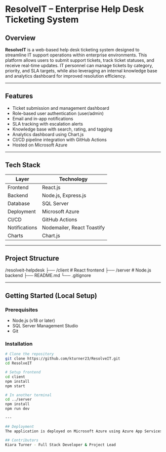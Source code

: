 # ResolveIT – Enterprise Help Desk Ticketing System

## Overview
**ResolveIT** is a web-based help desk ticketing system designed to streamline IT support operations within enterprise environments. This platform allows users to submit support tickets, track ticket statuses, and receive real-time updates. IT personnel can manage tickets by category, priority, and SLA targets, while also leveraging an internal knowledge base and analytics dashboard for improved resolution efficiency.

---

## Features
- Ticket submission and management dashboard
- Role-based user authentication (user/admin)
- Email and in-app notifications
- SLA tracking with escalation alerts
- Knowledge base with search, rating, and tagging
- Analytics dashboard using Chart.js
- CI/CD pipeline integration with GitHub Actions
- Hosted on Microsoft Azure

---

## Tech Stack
| Layer          | Technology             |
|----------------|------------------------|
| Frontend       | React.js               |
| Backend        | Node.js, Express.js    |
| Database       | SQL Server             |
| Deployment     | Microsoft Azure        |
| CI/CD          | GitHub Actions         |
| Notifications  | Nodemailer, React Toastify |
| Charts         | Chart.js               |

---

## Project Structure
/resolveit-helpdesk
├── /client # React frontend
├── /server # Node.js backend
├── README.md
└── .gitignore

---

## Getting Started (Local Setup)

### Prerequisites
- Node.js (v18 or later)
- SQL Server Management Studio
- Git

### Installation
```bash
# Clone the repository
git clone https://github.com/kturner23/ResolveIT.git
cd ResolveIT

# Setup frontend
cd client
npm install
npm start

# In another terminal
cd ../server
npm install
npm run dev

---

## Deployment 
The application is deployed on Microsoft Azure using Azure App Services. CI/CD is configured with GitHub Actions to automate deployment on push to the main branch.

## Contributors
Kiara Turner - Full Stack Developer & Project Lead
